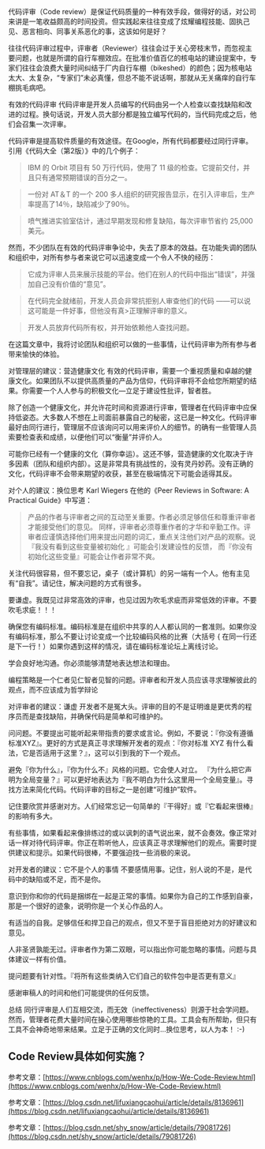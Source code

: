 代码评审（Code review）是保证代码质量的一种有效手段，做得好的话，对公司来讲是一笔收益颇高的时间投资。但实践起来往往变成了炫耀编程技能、固执己见、恶言相向、同事关系恶化的事，这该如何是好？

往往代码评审过程中，评审者（Reviewer）往往会过于关心旁枝末节，而忽视主要问题，也就是所谓的自行车棚效应。在批准价值百亿的核电站的建设提案中，专家们往往会浪费大量时间纠结于厂内自行车棚（bikeshed）的颜色；因为核电站太大、太复杂，“专家们”未必真懂，但总不能不说话啊，那就从无关痛痒的自行车棚挑毛病吧。

有效的代码评审
代码评审是开发人员编写的代码由另一个人检查以查找缺陷和改进的过程。换句话说，开发人员大部分都是独立编写代码的，当代码完成之后，他们会召集一次评审。

代码评审是提高软件质量的有效途径。在Google，所有代码都要经过同行评审。引用《代码大全（第2版）》中的几个例子：

> IBM 的 Orbit 项目有 50 万行代码，使用了 11 级的检查。它提前交付，并且只有通常预期错误的百分之一。

>一份对 AT＆T 的一个 200 多人组织的研究报告显示，在引入评审后，生产率提高了14％，缺陷减少了90％。

>喷气推进实验室估计，通过早期发现和修复缺陷，每次评审节省约 25,000 美元。

然而，不少团队在有效的代码评审争论中，失去了原本的效益。在功能失调的团队和组织中，对所有参与者来说它可以迅速变成一个令人不快的经历：

>它成为评审人员来展示技能的平台。他们在别人的代码中指出“错误”，并强加自己没有价值的“意见”。

>在代码完全就绪前，开发人员会非常抗拒别人审查他们的代码 ——可以说这可能是一件好事，但他没有真>正理解评审的意义。

>开发人员放弃代码所有权，并开始依赖他人查找问题。



在这篇文章中，我将讨论团队和组织可以做的一些事情，让代码评审为所有参与者带来愉快的体验。

对管理层的建议：营造健康文化
有效的代码评审，需要一个重视质量和卓越的健康文化。如果团队不以提供高质量的产品为信仰，代码评审将不会给您所期望的结果。你需要一个人人参与的积极文化—立足于建设性批评，智者胜。

除了创造一个健康文化，并允许花时间和资源进行评审，管理者在代码评审中应保持低姿态。大多数人不想在上司面前暴露自己的秘密，这已是一种文化。代码评审最好由同行进行，管理层不应该询问可以用来评价人的细节。的确有一些管理人员索要检查表和成绩，以便他们可以“衡量”并评价人。

可能你已经有一个健康的文化（算你幸运）。这还不够，营造健康的文化取决于许多因素（团队和组织内部）。这是非常具有挑战性的，没有灵丹妙药。没有正确的文化，代码评审不会带来期望的收获，甚至在极端情况下可能会适得其反。

对个人的建议：换位思考
Karl Wiegers 在他的《Peer Reviews in Software: A Practical Guide》中写道：

>产品的作者与评审者之间的互动至关重要。作者必须足够信任和尊重评审者才能接受他们的意见。 同样，评审者必须尊重作者的才华和辛勤工作。评审者应谨慎选择他们用来提出问题的词汇，重点关注他们对产品的观察。说『我没有看到这些变量被初始化 』可能会引发建设性的反馈， 而『你没有初始化这些变量』可能会让作者非常不爽。

关注代码很容易，但不要忘记，桌子（或计算机）的另一端有一个人。他有主见有“自我”。请记住，解决问题的方式有很多。

要谦虚。我既见过非常高效的评审，也见过因为吹毛求疵而非常低效的评审。不要吹毛求疵！！！

确保您有编码标准。编码标准是在组织中共享的人人都认同的一套准则。如果你没有编码标准，那么不要让讨论变成一个比较编码风格的比赛（大括号 { 在同一行还是下一行！）如果你遇到这样的情况，请在编码标准论坛上离线讨论。

学会良好地沟通。你必须能够清楚地表达想法和理由。

编程策略是一个仁者见仁智者见智的问题。评审者和开发人员应该寻求理解彼此的观点，而不应该成为哲学辩论



对评审者的建议：谦虚
开发者不是冤大头。评审的目的不是证明谁是更优秀的程序员而是查找缺陷，并确保代码是简单和可维护的。

问问题。不要提出可能听起来带指责的要求或言论。例如，不要说：『你没有遵循标准XYZ』。更好的方式是真正寻求理解开发者的观点：『你对标准 XYZ 有什么看法，它是否适用于这里？』，这可以引到我的下一个观点。

避免『你为什么』，『你为什么不』风格的问题。它会使人对立。 『为什么把它声明为全局变量？』可以更好地表达为『我不明白为什么这里用一个全局变量』。寻找方法来简化代码。代码评审的目标之一是创建“可维护”软件。

记住要欣赏并感谢对方。人们经常忘记一句简单的『干得好』或『它看起来很棒』的影响有多大。



有些事情，如果看起来像排练过的或以讽刺的语气说出来，就不会奏效。像正常对话一样对待代码评审。你正在聆听他人，应该真正寻求理解他们的观点。需要时提供建议和提示。如果代码很棒，不要强迫找一些消极的来说。

对开发者的建议：它不是个人的事情
不要感情用事。记住，别人说的不是，是代码中的缺陷或不足，而不是你。

意识到你和你的代码是捆绑在一起是正常的事情。如果你为自己的工作感到自豪，那是一个很好的迹象，说明你是一个关心作品的人。

有适当的自我。足够信任和捍卫自己的观点，但又不至于盲目拒绝对方的好建议和意见。

人非圣贤孰能无过。评审者作为第二双眼，可以指出你可能忽略的事情。问题与具体建议一样有价值。

提问题要有针对性。『将所有这些类纳入它们自己的软件包中是否更有意义』

感谢审稿人的时间和他们可能提供的任何反馈。

总结
同行评审是人们互相交流，而无效（ineffectiveness）则源于社会学问题。然而，管理者花费大量时间在操心使用哪些惊艳的工具。工具会有所帮助，但只有工具不会神奇地带来结果。立足于正确的文化同时…换位思考，以人为本！ :-)


## Code Review具体如何实施？

参考文章：[https://www.cnblogs.com/wenhx/p/How-We-Code-Review.html](https://www.cnblogs.com/wenhx/p/How-We-Code-Review.html)

参考文章：[https://blog.csdn.net/lifuxiangcaohui/article/details/8136961](https://blog.csdn.net/lifuxiangcaohui/article/details/8136961)

参考文章：[https://blog.csdn.net/shy_snow/article/details/79081726](https://blog.csdn.net/shy_snow/article/details/79081726)